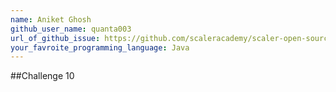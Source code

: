 ```yaml
---
name: Aniket Ghosh
github_user_name: quanta003
url_of_github_issue: https://github.com/scaleracademy/scaler-open-source-september-challenge/issues/334
your_favroite_programming_language: Java
---
```

##Challenge 10
